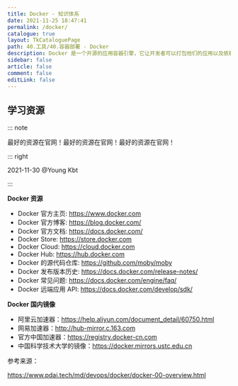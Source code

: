```yaml
---
title: Docker - 知识体系
date: 2021-11-25 18:47:41
permalink: /docker/
catalogue: true
layout: TkCataloguePage
path: 40.工具/40.容器部署 - Docker
description: Docker 是一个开源的应用容器引擎，它让开发者可以打包他们的应用以及依赖包到一个可移植的容器中，然后发布到安装了任何 Linux 发行版本的机器上。Docker 基于 LXC 来实现类似 VM 的功能，可以在更有限的硬件资源上提供给用户更多的计算资源。
sidebar: false
article: false
comment: false
editLink: false
---
```


## 学习资源

::: note

最好的资源在官网！最好的资源在官网！最好的资源在官网！

::: right

2021-11-30 @Young Kbt

:::

**Docker 资源**

- Docker 官方主页: <https://www.docker.com>
- Docker 官方博客: <https://blog.docker.com/>
- Docker 官方文档: <https://docs.docker.com/>
- Docker Store: <https://store.docker.com>
- Docker Cloud: <https://cloud.docker.com>
- Docker Hub: <https://hub.docker.com>
- Docker 的源代码仓库: <https://github.com/moby/moby>
- Docker 发布版本历史: <https://docs.docker.com/release-notes/>
- Docker 常见问题: <https://docs.docker.com/engine/faq/>
- Docker 远端应用 API: <https://docs.docker.com/develop/sdk/>

**Docker 国内镜像**

- 阿里云加速器：https://help.aliyun.com/document_detail/60750.html
- 网易加速器：http://hub-mirror.c.163.com
- 官方中国加速器：https://registry.docker-cn.com
- 中国科学技术大学的镜像：https://docker.mirrors.ustc.edu.cn

参考来源：

https://www.pdai.tech/md/devops/docker/docker-00-overview.html
